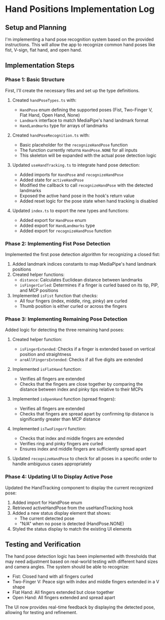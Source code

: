 # Hand Positions Implementation Log

## Setup and Planning

I'm implementing a hand pose recognition system based on the provided instructions. This will allow the app to recognize common hand poses like fist, V-sign, flat hand, and open hand.

## Implementation Steps

### Phase 1: Basic Structure

First, I'll create the necessary files and set up the type definitions.

1. Created `handPoseTypes.ts` with:

   - `HandPose` enum defining the supported poses (Fist, Two-Finger V, Flat Hand, Open Hand, None)
   - `Landmark` interface to match MediaPipe's hand landmark format
   - `HandLandmarks` type for arrays of landmarks

2. Created `handPoseRecognition.ts` with:

   - Basic placeholder for the `recognizeHandPose` function
   - The function currently returns `HandPose.NONE` for all inputs
   - This skeleton will be expanded with the actual pose detection logic

3. Updated `useHandTracking.ts` to integrate hand pose detection:

   - Added imports for `HandPose` and `recognizeHandPose`
   - Added state for `activeHandPose`
   - Modified the callback to call `recognizeHandPose` with the detected landmarks
   - Exposed the active hand pose in the hook's return value
   - Added reset logic for the pose state when hand tracking is disabled

4. Updated `index.ts` to export the new types and functions:
   - Added export for `HandPose` enum
   - Added export for `HandLandmarks` type
   - Added export for `recognizeHandPose` function

### Phase 2: Implementing Fist Pose Detection

Implemented the first pose detection algorithm for recognizing a closed fist:

1. Added landmark indices constants to map MediaPipe's hand landmark positions
2. Created helper functions:
   - `distance`: Calculates Euclidean distance between landmarks
   - `isFingerCurled`: Determines if a finger is curled based on its tip, PIP, and MCP positions
3. Implemented `isFist` function that checks:
   - All four fingers (index, middle, ring, pinky) are curled
   - Thumb position is either curled or across the fingers

### Phase 3: Implementing Remaining Pose Detection

Added logic for detecting the three remaining hand poses:

1. Created helper function:

   - `isFingerExtended`: Checks if a finger is extended based on vertical position and straightness
   - `areAllFingersExtended`: Checks if all five digits are extended

2. Implemented `isFlatHand` function:

   - Verifies all fingers are extended
   - Checks that the fingers are close together by comparing the distance between index and pinky tips relative to their MCPs

3. Implemented `isOpenHand` function (spread fingers):

   - Verifies all fingers are extended
   - Checks that fingers are spread apart by confirming tip distance is significantly greater than MCP distance

4. Implemented `isTwoFingerV` function:

   - Checks that index and middle fingers are extended
   - Verifies ring and pinky fingers are curled
   - Ensures index and middle fingers are sufficiently spread apart

5. Updated `recognizeHandPose` to check for all poses in a specific order to handle ambiguous cases appropriately

### Phase 4: Updating UI to Display Active Pose

Updated the HandTracking component to display the current recognized pose:

1. Added import for HandPose enum
2. Retrieved activeHandPose from the useHandTracking hook
3. Added a new status display element that shows:
   - The current detected pose
   - "N/A" when no pose is detected (HandPose.NONE)
4. Styled the status display to match the existing UI elements

## Testing and Verification

The hand pose detection logic has been implemented with thresholds that may need adjustment based on real-world testing with different hand sizes and camera angles. The system should be able to recognize:

- Fist: Closed hand with all fingers curled
- Two-Finger V: Peace sign with index and middle fingers extended in a V shape
- Flat Hand: All fingers extended but close together
- Open Hand: All fingers extended and spread apart

The UI now provides real-time feedback by displaying the detected pose, allowing for testing and refinement.
